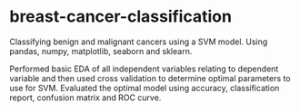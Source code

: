 # breast-cancer-classification
Classifying benign and malignant cancers using a SVM model. Using pandas, numpy, matplotlib, seaborn and sklearn.

Performed basic EDA of all independent variables relating to dependent variable and then used cross validation to determine optimal parameters to use for SVM. Evaluated the optimal model using accuracy, classification report, confusion matrix and ROC curve.
